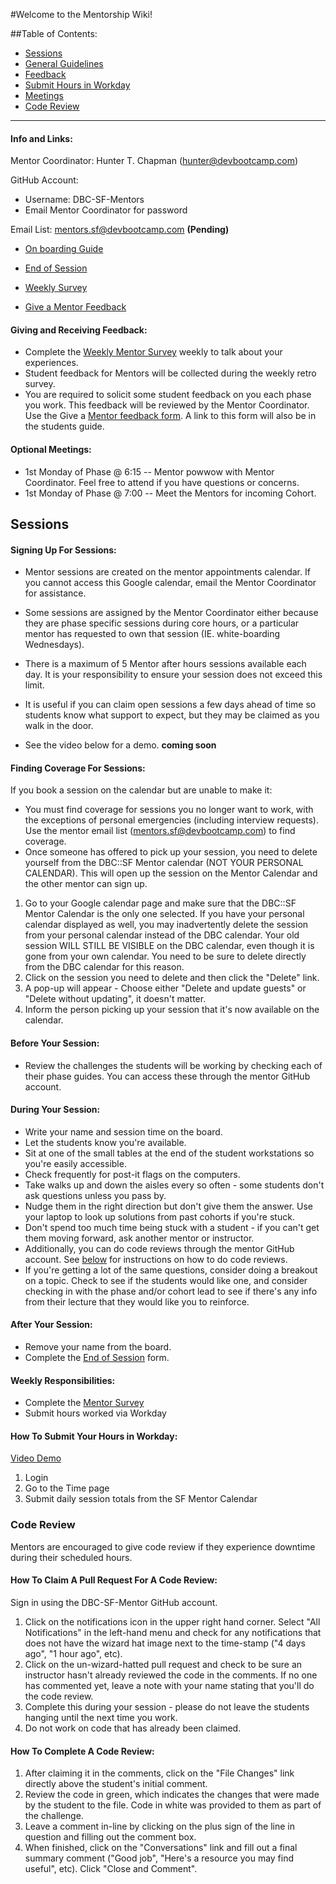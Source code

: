 #Welcome to the Mentorship Wiki!

##Table of Contents:
  - [Sessions](#sessions)
  - [General Guidelines](#during-your-session)
  - [Feedback](#giving-and-receiving-feedback)
  - [Submit Hours in Workday](#how-to-submit-your-hours-in-workday)
  - [Meetings](#optional-meetings)
  - [Code Review](#code-review)

*****

#### Info and Links:
Mentor Coordinator: Hunter T. Chapman (hunter@devbootcamp.com)

GitHub Account:
- Username: DBC-SF-Mentors
- Email Mentor Coordinator for password

Email List: mentors.sf@devbootcamp.com **(Pending)**

- [On boarding Guide](https://docs.google.com/document/d/1M-0K1eJF2NYSPI1TBqa0s0RKvVpzSnTnybIFJcH-wyc/edit?usp=sharing)

- [End of Session](https://docs.google.com/a/devbootcamp.com/forms/d/1bNIBtgy2ephY5117eHa31iFVgVRxPJAA0zzyeEqvTlA/viewform)

- [Weekly Survey](https://docs.google.com/a/devbootcamp.com/forms/d/1aYZX7t737QJcIxmb25DCwcYPzKsxzgmiz_COOHjxj0I/viewform)

- [Give a Mentor Feedback](https://docs.google.com/a/devbootcamp.com/forms/d/17gVpZgsiadJ9OblHMmxroAWAZcbKaQSyJzJ7Kpx-sbc/viewform)

#### Giving and Receiving Feedback:
- Complete the [Weekly Mentor Survey](https://docs.google.com/a/devbootcamp.com/forms/d/1aYZX7t737QJcIxmb25DCwcYPzKsxzgmiz_COOHjxj0I/viewform) weekly to talk about your experiences.
- Student feedback for Mentors will be collected during the weekly retro survey.
- You are required to solicit some student feedback on you each phase you work. This feedback will be reviewed by the Mentor Coordinator. Use the Give a [Mentor feedback form](https://docs.google.com/a/devbootcamp.com/forms/d/17gVpZgsiadJ9OblHMmxroAWAZcbKaQSyJzJ7Kpx-sbc/viewform). A link to this form will also be in the students guide.

#### Optional Meetings:
- 1st Monday of Phase @ 6:15 -- Mentor powwow with Mentor Coordinator. Feel free to attend if you have questions or concerns.
- 1st Monday of Phase @ 7:00 -- Meet the Mentors for incoming Cohort.

## Sessions

#### Signing Up For Sessions:
- Mentor sessions are created on the mentor appointments calendar. If you cannot access this Google calendar, email the Mentor Coordinator for assistance.
- Some sessions are assigned by the Mentor Coordinator either because they are phase specific sessions during core hours, or a particular mentor has requested to own that session (IE. white-boarding Wednesdays).
- There is a maximum of 5 Mentor after hours sessions available each day. It is your responsibility to ensure your session does not exceed this limit.
- It is useful if you can claim open sessions a few days ahead of time so students know what support to expect, but they may be claimed as you walk in the door.

- See the video below for a demo. **coming soon**

#### Finding Coverage For Sessions:
If you book a session on the calendar but are unable to make it:

- You must find coverage for sessions you no longer want to work, with the exceptions of personal emergencies (including interview requests). Use the mentor email list (mentors.sf@devbootcamp.com) to find coverage.
- Once someone has offered to pick up your session, you need to delete yourself from the DBC::SF Mentor calendar (NOT YOUR PERSONAL CALENDAR).  This will open up the session on the Mentor Calendar and the other mentor can sign up.

 1. Go to your Google calendar page and make sure that the DBC::SF Mentor Calendar is the only one selected. If you have your personal calendar displayed as well, you may inadvertently delete the session from your personal calendar instead of the DBC calendar. Your old session WILL STILL BE VISIBLE on the DBC calendar, even though it is gone from your own calendar. You need to be sure to delete directly from the DBC calendar for this reason.
 2. Click on the session you need to delete and then click the "Delete" link.
 3. A pop-up will appear - Choose either "Delete and update guests" or "Delete without updating", it doesn't matter.
 4. Inform the person picking up your session that it's now available on the calendar.

#### Before Your Session:
- Review the challenges the students will be working by checking each of their phase guides. You can access these through the mentor GitHub account.

#### During Your Session:
- Write your name and session time on the board.
- Let the students know you're available.
- Sit at one of the small tables at the end of the student workstations so you're easily accessible.
- Check frequently for post-it flags on the computers.
- Take walks up and down the aisles every so often - some students don't ask questions unless you pass by.
- Nudge them in the right direction but don't give them the answer. Use your laptop to look up solutions from past cohorts if you're stuck.
- Don't spend too much time being stuck with a student - if you can't get them moving forward, ask another mentor or instructor.
- Additionally, you can do code reviews through the mentor GitHub account. See [below](#how-to-claim-a-pull-request-for-a-code-review) for instructions on how to do code reviews.
- If you're getting a lot of the same questions, consider doing a breakout on a topic. Check to see if the students would like one, and consider checking in with the phase and/or cohort lead to see if there's any info from their lecture that they would like you to reinforce.

#### After Your Session:
- Remove your name from the board.
- Complete the [End of Session](https://docs.google.com/a/devbootcamp.com/forms/d/1bNIBtgy2ephY5117eHa31iFVgVRxPJAA0zzyeEqvTlA/viewform) form.

#### Weekly Responsibilities:
- Complete the [Mentor Survey](https://docs.google.com/a/devbootcamp.com/forms/d/1aYZX7t737QJcIxmb25DCwcYPzKsxzgmiz_COOHjxj0I/viewform)
- Submit hours worked via Workday

#### How To Submit Your Hours in Workday:
[Video Demo](https://drive.google.com/file/d/0B7uFhzfRtRRGSWlaWk1MS0ttb3gzaWJYenp3dlhPYl9nM253/view?usp=sharing)

1. Login
2. Go to the Time page
3. Submit daily session totals from the SF Mentor Calendar


### Code Review

Mentors are encouraged to give code review if they experience downtime during their scheduled hours.

#### How To Claim A Pull Request For A Code Review:
Sign in using the DBC-SF-Mentor GitHub account.
1. Click on the notifications icon in the upper right hand corner. Select "All Notifications" in the left-hand menu and check for any notifications that does not have the wizard hat image next to the time-stamp ("4 days ago", "1 hour ago", etc).
2. Click on the un-wizard-hatted pull request and check to be sure an instructor hasn't already reviewed the code in the comments. If no one has commented yet, leave a note with your name stating that you'll do the code review.
3. Complete this during your session - please do not leave the students hanging until the next time you work.
4. Do not work on code that has already been claimed.

#### How To Complete A Code Review:
1. After claiming it in the comments, click on the "File Changes" link directly above the student's initial comment.
2. Review the code in green, which indicates the changes that were made by the student to the file. Code in white was provided to them as part of the challenge.
3. Leave a comment in-line by clicking on the plus sign of the line in question and filling out the comment box.
4. When finished, click on the "Conversations" link and fill out a final summary comment ("Good job", "Here's a resource you may find useful", etc). Click "Close and Comment".

